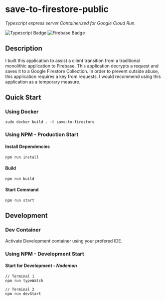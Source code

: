 # save-to-firestore-public
_Typescript express server Containerized for Google Cloud Run._

![Typescript Badge](https://img.shields.io/badge/Node.js-Typescript-green) ![Firebase Badge](https://img.shields.io/badge/GCP-Firebase-red)

## Description

I built this application to assist a client transition from a traditional monolithic application to Firebase. This application decrypts a request and saves it to a Google Firestore Collection. In order to prevent outside abuse, this application requires a key from requests. I would recommend using this application as a temporary measure.

## Quick Start
### Using Docker
```
sudo docker build . -t save-to-firestore
```

### Using NPM - Production Start
#### Install Dependencies
```
npm run install
```

#### Build
```
npm run build
```

#### Start Command
```
npm run start
```
## Development
### Dev Container
Activate Development container using your prefered IDE.
### Using NPM - Development Start
#### Start for Development - _Nodemon_
```
// Terminal 1
npm run typeWatch

// Terminal 2
npm run devStart
```